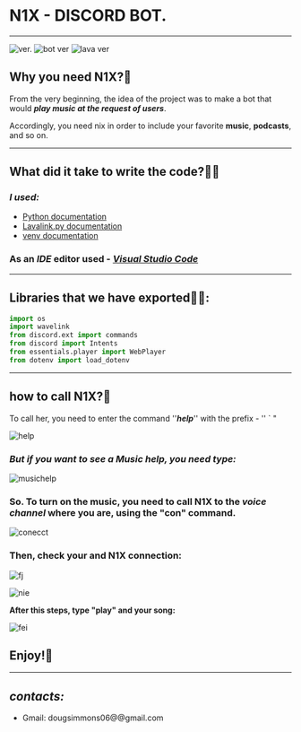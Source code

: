 # N1X - DISCORD BOT.
___

![ver.](https://img.shields.io/badge/Python-v3.10.4-red) ![bot ver](https://img.shields.io/badge/Bot%20version-v1.10-blueviolet) ![lava ver ](https://img.shields.io/badge/Lavalink-v3.4-important)


## **Why you need N1X?🧐**

From the very beginning, the idea of ​​the project was to make a bot that would ***play music at the request of users***.

Accordingly, you need nix in order to include your favorite **music**, **podcasts**, and so on.

___

## **What did it take to write the code?👨‍💻**

### ***I used:***

- [Python documentation](https://docs.python.org/3/)
- [Lavalink.py documentation](https://lavalink.readthedocs.io/en/master/)
- [venv documentation](https://docs.python.org/3/library/venv.html)
  
### As an ***IDE*** editor used - [***Visual Studio Code***](https://code.visualstudio.com/)

___

## **Libraries that we have exported🧛‍♀️:**

```python
import os
import wavelink
from discord.ext import commands
from discord import Intents
from essentials.player import WebPlayer
from dotenv import load_dotenv

```

___

## **how to call N1X?👹**

 To call her, you need to enter the command ''***help***'' with the prefix - '' ` "

 ![help](https://sun9-51.userapi.com/impf/3DeYLKvEfdgqXS3Bup2ufzlenkO0YV3pdOsKRQ/9V3Py7T7MNg.jpg?size=475x241&quality=95&sign=316227e4d65697d7823059a39e90ebc0&type=album)

### ***But if you want to see a Music help, you need type:***

![musichelp](https://sun9-64.userapi.com/impf/FwwE06WJYObdlVgyorXvu_B8cIZcZvyMHmJP6A/DxN0J7SXwr8.jpg?size=546x519&quality=95&sign=0d694386169649abdc11cc86c527ed1b&type=album)


### So. To turn on the music, you need to call N1X to the ***voice channel*** where you are, using the "**con**" command.

![conecct](https://sun9-43.userapi.com/impf/s6_YL6KKSic2_cwP7J5Hf900u63pMoczHxiLrg/H-_D95tlcSE.jpg?size=283x46&quality=95&sign=380d8a112adb1d2b415c9bde66c90f76&type=album)


### **Then, check your and N1X connection:**

![fj](https://sun9-85.userapi.com/impf/vFWSCSKhZyFc8UItOU7J2HEIoUvXd5z-h3W8wg/TpWd5Sv4sYU.jpg?size=227x39&quality=95&sign=4573d69915e21fb64597600a4868e155&type=album)

![nie](https://sun9-52.userapi.com/impf/7j9r7BhjhQhgjbQk0wNvCG2qYpyDp65G4_JNHg/CCP-eAiYt9k.jpg?size=217x87&quality=95&sign=e5b1d7a93f80acbb868330364091e203&type=album)

**After this steps, type "play" and your song:**

![fei](https://sun9-38.userapi.com/impf/iB6ugGYgDid3Ez9kWV-yls2ZdxV1hpzB803-oQ/XcJnP-OfDHY.jpg?size=588x236&quality=95&sign=daa012942b920b715eeda243f2c9afd7&type=album)

## **Enjoy!🤗**
___

## ***contacts:***

- Gmail: dougsimmons06@@gmail.com 






